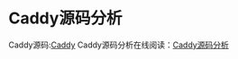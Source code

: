 # Caddy源码分析

Caddy源码:[Caddy](https://sourcegraph.com/github.com/caddyserver/caddy)
Caddy源码分析在线阅读：[Caddy源码分析](https://caddysourcecodeanalysis.readthedocs.io)
